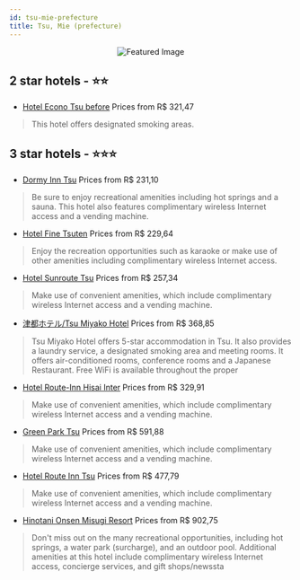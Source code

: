 ```yaml
---
id: tsu-mie-prefecture
title: Tsu, Mie (prefecture)
---
```


<center><img src="https://i.travelapi.com/hotels/5000000/4280000/4276100/4276032/b955651d_z.jpg" alt="Featured Image" /></center>


##  2 star hotels - ⭐️⭐️

-    [Hotel Econo Tsu before](https://us.hurb.com/hotels/tsu/hotel-econo-tsu-before-JNP-JP02089H?cmp=18055) Prices from R$ 321,47
   > This hotel offers designated smoking areas.

##  3 star hotels - ⭐️⭐️⭐️

-    [Dormy Inn Tsu](https://us.hurb.com/hotels/tsu/dormy-inn-tsu-JNP-JP563223?cmp=18055) Prices from R$ 231,10
   > Be sure to enjoy recreational amenities including hot springs and a sauna. This hotel also features complimentary wireless Internet access and a vending machine.
-    [Hotel Fine Tsuten](https://us.hurb.com/hotels/tsu/hotel-fine-tsuten-JNP-JP146892?cmp=18055) Prices from R$ 229,64
   > Enjoy the recreation opportunities such as karaoke or make use of other amenities including complimentary wireless Internet access.
-    [Hotel Sunroute Tsu](https://us.hurb.com/hotels/tsu/hotel-sunroute-tsu-JNP-JP352165?cmp=18055) Prices from R$ 257,34
   > Make use of convenient amenities, which include complimentary wireless Internet access and a vending machine.
-    [津都ホテル/Tsu Miyako Hotel](https://us.hurb.com/hotels/tsu/jin-du-hoteru-tsu-miyako-hotel-JNP-JP105450?cmp=18055) Prices from R$ 368,85
   > Tsu Miyako Hotel offers 5-star accommodation in Tsu. It also provides a laundry service, a designated smoking area and meeting rooms. It offers air-conditioned rooms, conference rooms and a Japanese Restaurant. Free WiFi is available throughout the proper
-    [Hotel Route-Inn Hisai Inter](https://us.hurb.com/hotels/tsu/hotel-route-inn-hisai-inter-JNP-JP853271?cmp=18055) Prices from R$ 329,91
   > Make use of convenient amenities, which include complimentary wireless Internet access and a vending machine.
-    [Green Park Tsu](https://us.hurb.com/hotels/tsu/green-park-tsu-JNP-JP179777?cmp=18055) Prices from R$ 591,88
   > Make use of convenient amenities, which include complimentary wireless Internet access and a vending machine.
-    [Hotel Route Inn Tsu](https://us.hurb.com/hotels/tsu/hotel-route-inn-tsu-JNP-JP101107?cmp=18055) Prices from R$ 477,79
   > Make use of convenient amenities, which include complimentary wireless Internet access and a vending machine.
-    [Hinotani Onsen Misugi Resort](https://us.hurb.com/hotels/tsu/hinotani-onsen-misugi-resort-JNP-JP157952?cmp=18055) Prices from R$ 902,75
   > Don't miss out on the many recreational opportunities, including hot springs, a water park (surcharge), and an outdoor pool. Additional amenities at this hotel include complimentary wireless Internet access, concierge services, and gift shops/newssta
